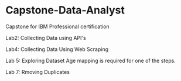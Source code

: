 # Capstone-Data-Analyst
Capstone for IBM Professional certification 

 Lab2: Collecting Data using API's
 
Lab4: Collecting Data Using Web Scraping

Lab 5: Exploring Dataset 
  Age mapping is required for one of the steps.

Lab 7: Rmoving Duplicates 
